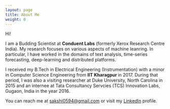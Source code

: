 ```yaml
---
layout: page
title: About Me
weight: 0
---
```


Hi!

I am a Budding Scientist at <strong> Conduent Labs</strong> (formerly Xerox Research Centre India). My research focuses on various aspects of machine leanring. In particular, I have worked in the domains of text analysis, time-series forecasting, deep-learning and distributed platforms. 

I received my B.Tech in Electrical Engineering (Instrumentation) with a minor in Computer Science Engineering from <strong> IIT Kharagpur </strong> in 2017. During that period, I was also a visiting researcher at Duke University, North Carolina in 2015 and an internee at Tata Consultancy Servcies (TCS) Innovation Labs, Gugaon, India in the year 2016. 

You can reach me at sakshi0594@gmail.com or visit my [LinkedIn]() profile.
